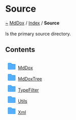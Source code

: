 <a id="source"></a>
<h1>Source</h1>
<a id="dir_74389ed8173ad57b461b9d623a1f3867"></a>
<a href="https://github.com/CharlesCarley/MdDox#~">~</a>
<a href="indexpage.md#mddox">MdDox</a>
<span class="inline-text">/</span>
<a href="index.md#index">Index</a>
<span class="inline-text">/</span>
<span class="bold-text"><b>Source</b></span>
<br/>
<br/>
<span class="inline-text">Is the primary source directory. </span>
<a id="contents"></a>
<h2>Contents</h2>
<div class="icon-link">
<img src="../images/folder.svg"/><a href="dir_1197a0c1c846bc690425b2973182343c.md#source-mddox">MdDox</a>
</div>
<div class="icon-link">
<img src="../images/folder.svg"/><a href="dir_d9935c0f1a540c725bfb5aaaadd541e0.md#source-mddoxtree">MdDoxTree</a>
</div>
<div class="icon-link">
<img src="../images/folder.svg"/><a href="dir_24e808f5dc59c4f65549a2d6918dbd79.md#source-typefilter">TypeFilter</a>
</div>
<div class="icon-link">
<img src="../images/folder.svg"/><a href="dir_5c09e96eccedf512ae411d636afd2712.md#source-utils">Utils</a>
</div>
<div class="icon-link">
<img src="../images/folder.svg"/><a href="dir_19b9d1dd05713e515e11a6d5d9c80351.md#source-xml">Xml</a>
</div>
</div>
</div>
</body>
</html>
